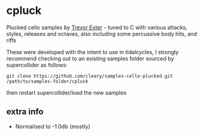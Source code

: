 # cpluck
Plucked cello samples by [Trevor Exter](https://trevorexter.bandcamp.com/) - tuned to C with various attacks, styles, releases and octaves, also including some percussive body hits, and riffs

These were developed with the intent to use in tidalcycles, I strongly recommend checking out to an existing samples folder sourced by supercollider as follows:

```
git clone https://github.com/cleary/samples-cello-plucked.git /path/to/samples-folder/cpluck
```

then restart supercollider/load the new samples

## extra info

- Normalised to -1.0db (mostly)
